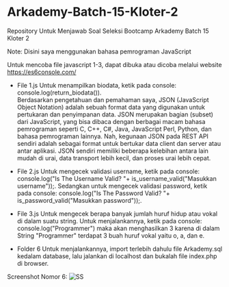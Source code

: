 # Arkademy-Batch-15-Kloter-2
Repository Untuk Menjawab Soal Seleksi Bootcamp Arkademy Batch 15 Kloter 2

Note: Disini saya menggunakan bahasa pemrograman JavaScript

Untuk mencoba file javascript 1-3, dapat dibuka atau dicoba melalui website https://es6console.com/

- File 1.js Untuk menampilkan biodata, ketik pada console: console.log(return_biodata()).                                                  
Berdasarkan pengetahuan dan pemahaman saya, JSON (JavaScript Object Notation) adalah sebuah format data yang digunakan untuk pertukaran dan penyimpanan data. JSON merupakan bagian (subset) dari JavaScript, yang bisa dibaca dengan berbagai macam bahasa pemrograman seperti C, C++, C#, Java, JavaScript Perl, Python, dan bahasa pemrograman lainnya. Nah, kegunaan JSON pada REST API sendiri adalah sebagai format untuk bertukar data client dan server atau antar aplikasi. JSON sendiri memiliki beberapa kelebihan antara lain mudah di urai, data transport lebih kecil, dan proses urai lebih cepat.

- File 2.js Untuk mengecek validasi username, ketik pada console: console.log("Is The Username Valid? "+ is_username_valid("Masukkan username"));. Sedangkan untuk mengecek validasi password, ketik pada console: console.log("Is The Password Valid? "+ is_password_valid("Masukkan password"));.

- File 3.js Untuk mengecek berapa banyak jumlah huruf hidup atau vokal di dalam suatu string. Untuk menjalankannya, ketik pada console: console.log("Programmer") maka akan menghasilkan 3 karena di dalam String "Programmer" terdapat 3 buah huruf vokal yaitu o, a, dan e.

- Folder 6 Untuk menjalankannya, import terlebih dahulu file Arkademy.sql kedalam database, lalu jalankan di localhost dan bukalah file index.php di browser.

Screenshot Nomor 6:
![SS](https://user-images.githubusercontent.com/58927990/74087301-5bf0bf00-4abd-11ea-9bc0-e7691234e81b.png)
